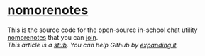 # [nomorenotes](https://nomorenotes.herokuapp.com/)
This is the source code for the open-source in-school chat utility [nomorenotes](https://t.nbs.bad.mn/chat) that you can [join](https://t.nbs.bad.mn/chat).  
*This article is a [stub](https://en.wikipedia.org/wiki/Template:Stub). You can help Github by [expanding it](https://github.com/nomorenotes/nomorenotes/edit/worksihope/README.md).*
